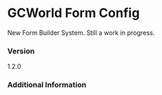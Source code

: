 # GCWorld Form Config

New Form Builder System.  Still a work in progress.




### Version
1.2.0

### Additional Information
